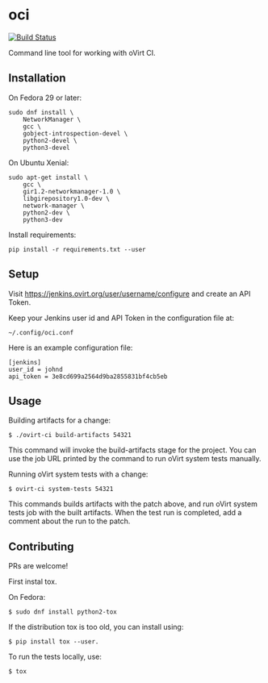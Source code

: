 # oci

[![Build Status](https://travis-ci.org/nirs/oci.svg?branch=master)](https://travis-ci.org/nirs/oci)

Command line tool for working with oVirt CI.


## Installation

On Fedora 29 or later:

    sudo dnf install \
        NetworkManager \
        gcc \
        gobject-introspection-devel \
        python2-devel \
        python3-devel

On Ubuntu Xenial:

    sudo apt-get install \
        gcc \
        gir1.2-networkmanager-1.0 \
        libgirepository1.0-dev \
        network-manager \
        python2-dev \
        python3-dev

Install requirements:

    pip install -r requirements.txt --user

## Setup

Visit https://jenkins.ovirt.org/user/username/configure
and create an API Token.

Keep your Jenkins user id and API Token in the configuration file at:

    ~/.config/oci.conf

Here is an example configuration file:

    [jenkins]
    user_id = johnd
    api_token = 3e8cd699a2564d9ba2855831bf4cb5eb


## Usage

Building artifacts for a change:

    $ ./ovirt-ci build-artifacts 54321

This command will invoke the build-artifacts stage for the project. You
can use the job URL printed by the command to run oVirt system tests
manually.

Running oVirt system tests with a change:

    $ ovirt-ci system-tests 54321

This commands builds artifacts with the patch above, and run oVirt
system tests job with the built artifacts. When the test run is
completed, add a comment about the run to the patch.


## Contributing

PRs are welcome!

First instal tox.

On Fedora:

    $ sudo dnf install python2-tox

If the distribution tox is too old, you can install using:

    $ pip install tox --user.

To run the tests locally, use:

    $ tox
